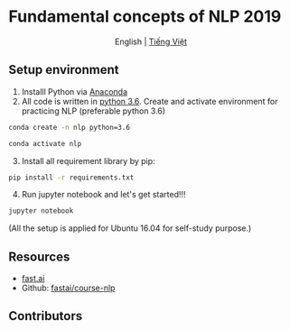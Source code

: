 # Fundamental concepts of NLP 2019
<p align="center">
  <span>English</span> |
  <a href="README.vi.md">Tiếng Việt</a>
</p>

## Setup environment

1. Installl Python via [Anaconda](https://docs.continuum.io/anaconda/install/)
2. All code is written in [python 3.6](https://www.python.org/). 
   Create and activate environment for practicing NLP (preferable python 3.6)
``` bash
conda create -n nlp python=3.6
```
``` bash
conda activate nlp
```
3. Install all requirement library by pip:
``` bash
pip install -r requirements.txt
```
4. Run jupyter notebook and let's get started!!!
```bash
jupyter notebook
```
(All the setup is applied for Ubuntu 16.04 for self-study purpose.)


## Resources
- [fast.ai](https://www.youtube.com/watch?v=cce8ntxP_XI&list=PLtmWHNX-gukKocXQOkQjuVxglSDYWsSh9&index=2&t=0s)
- Github: [fastai/course-nlp](https://github.com/fastai/course-nlp)
## Contributors

